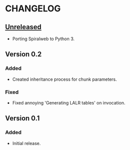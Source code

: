 # CHANGELOG

## [Unreleased]

* Porting Spiralweb to Python 3.

## Version 0.2
### Added

* Created inheritance process for chunk parameters.

### Fixed

* Fixed annoying 'Generating LALR tables' on invocation.

## Version 0.1
### Added

* Initial release.

[Unreleased]: https://github.com/michaeljmcd/spiralweb/compare/...HEAD

